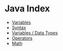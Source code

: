 # Java Index
- [Variables]()
- [Syntax]()
- [Variables / Data Types]()
- [Operators]()
- [Math](https://github.com/LynkRobotics/LynkRobotics.github.io/blob/main/java/content/javaMath.md)